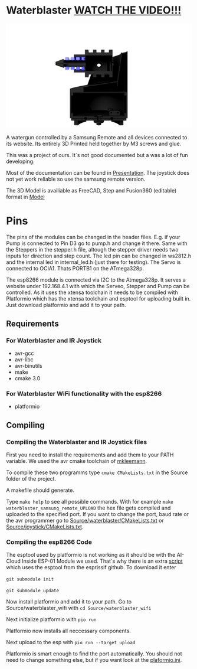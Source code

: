 # Waterblaster [WATCH THE VIDEO!!!](https://cdn.rawgit.com/gafert/Waterblaster/aaea7918/Images/infomercial.mp4)

![blaster](Images/WB_side.png)

A watergun controlled by a Samsung Remote and all devices connected to its website.
Its entirely 3D Printed held together by M3 screws and glue.

This was a project of ours. It´s not good documented but a was a lot of fun developing.

Most of the documentation can be found in [Presentation](https://github.com/gafert/Waterblaster/tree/master/Presentation).
The joystick does not yet work reliable so use the samsung remote version.

The 3D Model is availiable as FreeCAD, Step and Fusion360 (editable) format in [Model](https://github.com/gafert/Waterblaster/tree/master/Model)

# Pins

The pins of the modules can be changed in the header files. E.g. if your Pump is connected to Pin D3 go to pump.h and change it there.
Same with the Steppers in the stepper.h file, altough the stepper driver needs two inputs for direction and step count.
The led pin can be changed in ws2812.h and the internal led in internal_led.h (just there for testing). The Servo is connected to OCIA1. Thats PORTB1 on the ATmega328p.

The esp8266 module is connected via I2C to the Atmega328p. It serves a website under 192.168.4.1 with which the Serveo, Stepper and Pump can be controlled.
As it uses the xtensa toolchain it needs to be compiled with Platformio which has the xtensa toolchain and esptool for uploading built in. Just download platformio and add it to your path.

## Requirements

### For Waterblaster and IR Joystick
* avr-gcc
* avr-libc
* avr-binutils
* make
* cmake 3.0

### For Waterblaster WiFi functionality with the esp8266
* platformio

## Compiling

### Compiling the Waterblaster and IR Joystick files

First you need to install the requirements and add them to your PATH variable.
We used the avr cmake toolchain of [mkleemann](https://github.com/mkleemann/cmake-avr).

To compile these two programms type
```cmake CMakeLists.txt```
in the Source folder of the project.

A makefile should generate.

Type
```make help```
to see all possible commands. With for example
```make waterblaster_samsung_remote_UPLOAD```
the hex file gets compiled and uploaded to the specified port. If you want to change the port, baud rate or the avr programmer go to [Source/waterblaster/CMakeLists.txt](https://github.com/gafert/Waterblaster/blob/master/Source/waterblaster/CMakeLists.txt) or [Source/joystick/CMakeLists.txt](https://github.com/gafert/Waterblaster/blob/master/Source/joystick/CMakeLists.txt).

### Compiling the esp8266 Code

The esptool used by platformio is not working as it should be with the AI-Cloud Inside ESP-01 Module we used.
That´s why there is an extra [script](https://github.com/gafert/Waterblaster/blob/master/Source/waterblaster_wifi/platformio_extra_script.py) which uses the esptool from the esprissif github. To download it enter

```git submodule init```

```git submodule update```


Now install platformio and add it to your path.
Go to Source/waterblaster_wifi with ```cd Source/waterblaster_wifi```

Next initialize platformio with ```pio run```

Platformio now installs all neccessary components.

Next upload to the esp with ```pio run --target upload```

Platformio is smart enough to find the port automatically. You should not need to change something else, but if you want look at the [plaformio.ini](https://github.com/gafert/Waterblaster/blob/master/Source/waterblaster_wifi/platformio.ini).
